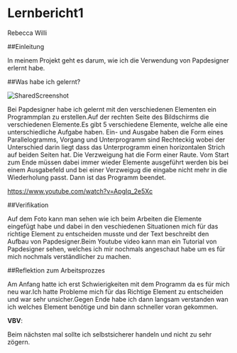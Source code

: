 # Lernbericht1
Rebecca Willi

##Einleitung

In meinem Projekt geht es darum, wie ich die Verwendung von Papdesigner erlernt habe.

##Was habe ich gelernt?

![SharedScreenshot](https://user-images.githubusercontent.com/110892622/184815724-63deae0a-fe64-4c2a-935f-4e26672d52e5.jpg)

Bei Papdesigner habe ich gelernt mit den verschiedenen Elementen ein Programmplan zu erstellen.Auf der rechten Seite des Bildschirms die verschiedenen Elemente.Es gibt 5 verschiedene Elemente, welche alle eine unterschiedliche Aufgabe haben. Ein- und Ausgabe haben die Form eines Parallelogramms, Vorgang und Unterprogramm sind Rechteckig wobei der Unterschied darin liegt dass das Unterprogramm einen horizontalen Strich auf beiden Seiten hat. Die Verzweigung hat die Form einer Raute.  Vom Start zum Ende müssen dabei immer wieder Elemente ausgeführt werden bis bei einem Ausgabefeld und bei einer Verzweigug die eingabe nicht mehr in die Wiederholung passt. Dann ist das Programm beendet.

https://www.youtube.com/watch?v=ApgIq_2e5Xc

##Verifikation

Auf dem Foto kann man sehen wie ich beim Arbeiten die Elemente eingefügt habe und dabei in den veschiedenen Situationen mich für das richtige Element zu entscheiden musste und der Text beschreibt den Aufbau von Papdesigner.Beim Youtube video kann man ein Tutorial von Papdesigner sehen, welches ich mir nochmals angeschaut habe um es für mich nochmals verständlicher zu machen.

##Reflektion zum Arbeitsprozzes

Am Anfang hatte ich erst Schwierigkeiten mit dem Programm da es für mich neu war.Ich hatte Probleme mich für das Richtige Element zu entscheiden und war sehr unsicher.Gegen Ende habe ich dann langsam verstanden wan ich welches Element benötige und bin dann schneller voran gekommen.

**VBV**:

Beim nächsten mal sollte ich selbstsicherer handeln und nicht zu sehr zögern.
